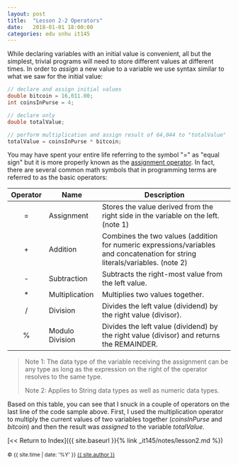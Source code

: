 ```yaml
---
layout: post
title:  "Lesson 2-2 Operators"
date:   2018-01-01 18:00:00
categories: edu snhu it145
---
```

While declaring variables with an initial value is convenient, all but the simplest, trivial programs will need to store different values at different times. In order to <i>assign</i> a new value to a variable we use syntax similar to what we saw for the initial value:
```java
// declare and assign initial values
double bitcoin = 16,011.00;
int coinsInPurse = 4;

// declare only
double totalValue;

// perform multiplication and assign result of 64,044 to "totalValue"
totalValue = coinsInPurse * bitcoin;
```
You may have spent your entire life referring to the symbol "=" as "equal sign" but it is more properly known as the [assignment operator](https://en.wikipedia.org/wiki/Assignment_(computer_science)). In fact, there are several common math symbols that in programming terms are referred to as the basic operators:

| Operator | Name | Description |
| :---: | --- | --- |
| = | Assignment | Stores the value derived from the right side in the variable on the left. (note 1) |
| + | Addition | Combines the two values (addition for numeric expressions/variables and concatenation for string literals/variables. (note 2) |
| - | Subtraction | Subtracts the right-most value from the left value. |
| * | Multiplication | Multiplies two values together. |
| / | Division | Divides the left value (dividend) by the right value (divisor). |
| % | Modulo Division | Divides the left value (dividend) by the right value (divisor) and returns the REMAINDER. |

> Note 1: The data type of the variable receiving the assignment can be any type as long as the expression on the right of the operator resolves to the same type.
> 
> Note 2: Applies to String data types as well as numeric data types.

Based on this table, you can see that I snuck in a couple of operators on the last line of the code sample above. First, I used the multiplication operator to multiply the current values of two variables together (<i>coinsInPurse</i> and <i>bitcoin</i>) and then the result was <i>assigned</i> to the variable <i>totalValue</i>.

[<< Return to Index]({{ site.baseurl }}{% link _it145/notes/lesson2.md %})<br /><br/>
<span><small>&copy; {{ site.time | date: '%Y' }} <a href="/about" class="black">{{ site.author }}</a></small></span>

